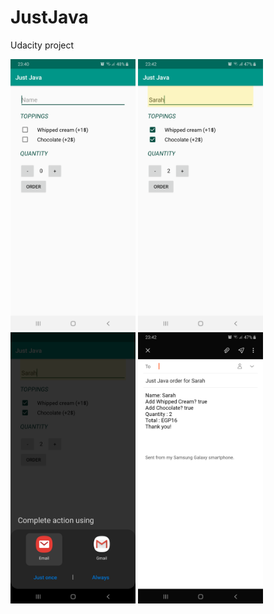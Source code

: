 # JustJava
Udacity project

<img src="device-2019-10-27-234123.png" width="200"/> <img src="device-2019-10-27-234233.png" width="200"/> <img src="device-2019-10-27-234259.png" width="200"/> <img src="device-2019-10-27-234319.png" width="200"/>
